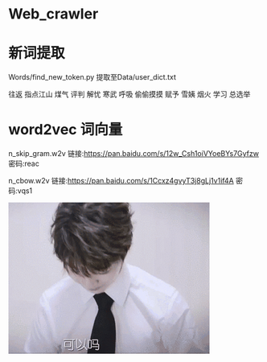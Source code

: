 # Web_crawler

# 新词提取
Words/find_new_token.py
提取至Data/user_dict.txt

往返
指点江山
煤气
评判
解忧
寒武
呼吸
偷偷摸摸
赋予
雪姨
烟火
学习
总选举

# word2vec 词向量
n_skip_gram.w2v 链接:https://pan.baidu.com/s/12w_Csh1oiVYoeBYs7Gyfzw  密码:reac

n_cbow.w2v 链接:https://pan.baidu.com/s/1Ccxz4gvyT3j8gLj1v1if4A  密码:vqs1

 ![image](https://raw.githubusercontent.com/lihanq2020/Web_crawler/master/img-folder/7346bb96d096bf43f78c1425bd2d98e2.gif)